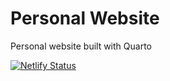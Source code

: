 # Personal Website

Personal website built with Quarto

[![Netlify Status](https://api.netlify.com/api/v1/badges/5e1f7eba-8723-495e-9714-0001920e8172/deploy-status)](https://app.netlify.com/sites/servinagrero/deploys)

